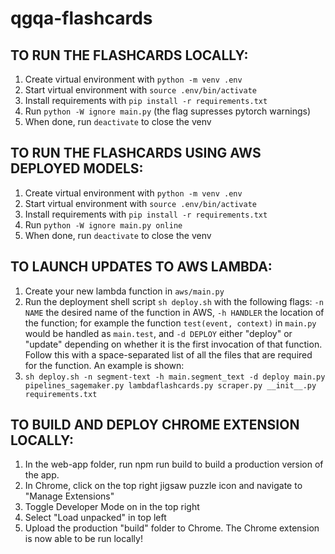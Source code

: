 # qgqa-flashcards

## TO RUN THE FLASHCARDS LOCALLY:

1. Create virtual environment with `python -m venv .env`
2. Start virtual environment with `source .env/bin/activate`
3. Install requirements with `pip install -r requirements.txt`
4. Run `python -W ignore main.py` (the flag supresses pytorch warnings)
5. When done, run `deactivate` to close the venv

## TO RUN THE FLASHCARDS USING AWS DEPLOYED MODELS:

1. Create virtual environment with `python -m venv .env`
2. Start virtual environment with `source .env/bin/activate`
3. Install requirements with `pip install -r requirements.txt`
4. Run `python -W ignore main.py online`
5. When done, run `deactivate` to close the venv

## TO LAUNCH UPDATES TO AWS LAMBDA:

1. Create your new lambda function in `aws/main.py`
2. Run the deployment shell script `sh deploy.sh` with the following flags: `-n NAME` the desired name of the function in AWS, `-h HANDLER` the location of the function; for example the function `test(event, context)` in `main.py` would be handled as `main.test`, and `-d DEPLOY` either "deploy" or "update" depending on whether it is the first invocation of that function. Follow this with a space-separated list of all the files that are required for the function. An example is shown:
3. `sh deploy.sh -n segment-text -h main.segment_text -d deploy main.py pipelines_sagemaker.py lambdaflashcards.py scraper.py __init__.py requirements.txt`

## TO BUILD AND DEPLOY CHROME EXTENSION LOCALLY:

1. In the web-app folder, run npm run build to build a production version of the app.
2. In Chrome, click on the top right jigsaw puzzle icon and navigate to "Manage Extensions"
3. Toggle Developer Mode on in the top right
4. Select "Load unpacked" in top left
5. Upload the production "build" folder to Chrome.
   The Chrome extension is now able to be run locally!
